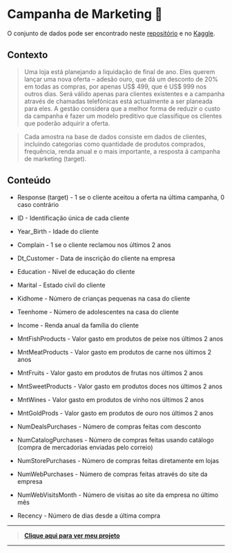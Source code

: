 # Campanha de Marketing :department_store:
O conjunto de dados pode ser encontrado neste [repositório](https://github.com/FabricioMacena/Data_Science/blob/main/Marketing%20Campaign/superstore_data.csv) e no [Kaggle](https://www.kaggle.com/datasets/ahsan81/superstore-marketing-campaign-dataset).

## Contexto

> Uma loja está planejando a liquidação de final de ano. Eles querem lançar uma nova oferta – adesão ouro, que dá um desconto de 20% em todas as compras, por apenas US$ 499, que é US$ 999 nos outros dias. Será válido apenas para clientes existentes e a campanha através de chamadas telefónicas está actualmente a ser planeada para eles. A gestão considera que a melhor forma de reduzir o custo da campanha é fazer um modelo preditivo que classifique os clientes que poderão adquirir a oferta.

> Cada amostra na base de dados consiste em dados de clientes, incluindo categorias como quantidade de produtos comprados, frequência, renda anual e o mais importante, a resposta á campanha de marketing (target).

## Conteúdo 

- Response (target) - 1 se o cliente aceitou a oferta na última campanha, 0 caso contrário

- ID - Identificação única de cada cliente

- Year_Birth - Idade do cliente

- Complain - 1 se o cliente reclamou nos últimos 2 anos

- Dt_Customer - Data de inscrição do cliente na empresa

- Education - Nível de educação do cliente

- Marital - Estado civil do cliente

- Kidhome - Número de crianças pequenas na casa do cliente

- Teenhome - Número de adolescentes na casa do cliente

- Income - Renda anual da família do cliente

- MntFishProducts - Valor gasto em produtos de peixe nos últimos 2 anos

- MntMeatProducts - Valor gasto em produtos de carne nos últimos 2 anos

- MntFruits - Valor gasto em produtos de frutas nos últimos 2 anos

- MntSweetProducts - Valor gasto em produtos doces nos últimos 2 anos

- MntWines - Valor gasto em produtos de vinho nos últimos 2 anos

- MntGoldProds - Valor gasto em produtos de ouro nos últimos 2 anos

- NumDealsPurchases - Número de compras feitas com desconto

- NumCatalogPurchases - Número de compras feitas usando catálogo (compra de mercadorias enviadas pelo correio)

- NumStorePurchases - Número de compras feitas diretamente em lojas

- NumWebPurchases - Número de compras feitas através do site da empresa

- NumWebVisitsMonth - Número de visitas ao site da empresa no último mês

- Recency - Número de dias desde a última compra
___

> **[Clique aqui para ver meu projeto](https://github.com/FabricioMacena/Data_Science/blob/main/Marketing%20Campaign/(PT)/marketing_campaign(PT).ipynb)**

___
